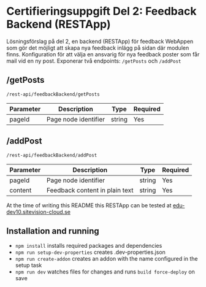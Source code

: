 # Certifieringsuppgift Del 2: Feedback Backend (RESTApp)

Lösningsförslag på del 2, en backend (RESTApp) för feedback WebAppen som gör det möjligt att skapa nya feedback inlägg på sidan där modulen finns.
Konfiguration för att välja en ansvarig för nya feedback poster som får mail vid en ny post.
Exponerar två endpoints: `/getPosts` och `/addPost`

## /getPosts

`/rest-api/feedbackBackend/getPosts`

| Parameter | Description          | Type   | Required |
| --------- | -------------------- | ------ | -------- |
| pageId    | Page node identifier | string | Yes      |

## /addPost

`/rest-api/feedbackBackend/addPost`

| Parameter | Description                    | Type   | Required |
| --------- | ------------------------------ | ------ | -------- |
| pageId    | Page node identifier           | string | Yes      |
| content   | Feedback content in plain text | string | Yes      |

At the time of writing this README this RESTApp can be tested at [edu-dev10.sitevision-cloud.se](https://edu-dev10.sitevision-cloud.se)

## Installation and running

- `npm install` installs required packages and dependencies
- `npm run setup-dev-properties` creates .dev-properties.json
- `npm run create-addon` creates an addon with the name configured in the setup task
- `npm run dev` watches files for changes and runs `build force-deploy` on save
